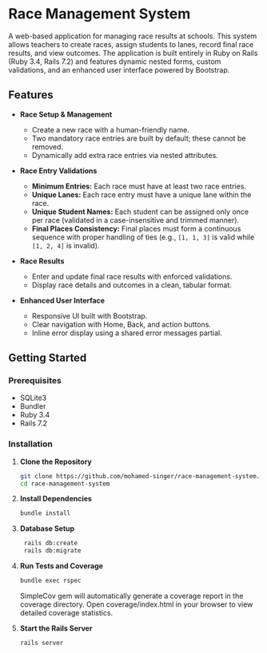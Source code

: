 # Race Management System

A web-based application for managing race results at schools. This system allows teachers to create races, assign students to lanes, record final race results, and view outcomes. The application is built entirely in Ruby on Rails (Ruby 3.4, Rails 7.2) and features dynamic nested forms, custom validations, and an enhanced user interface powered by Bootstrap.

## Features

- **Race Setup & Management**
  - Create a new race with a human-friendly name.
  - Two mandatory race entries are built by default; these cannot be removed.
  - Dynamically add extra race entries via nested attributes.
  
- **Race Entry Validations**
  - **Minimum Entries:** Each race must have at least two race entries.
  - **Unique Lanes:** Each race entry must have a unique lane within the race.
  - **Unique Student Names:** Each student can be assigned only once per race (validated in a case-insensitive and trimmed manner).
  - **Final Places Consistency:** Final places must form a continuous sequence with proper handling of ties (e.g., `[1, 1, 3]` is valid while `[1, 2, 4]` is invalid).

- **Race Results**
  - Enter and update final race results with enforced validations.
  - Display race details and outcomes in a clean, tabular format.

- **Enhanced User Interface**
  - Responsive UI built with Bootstrap.
  - Clear navigation with Home, Back, and action buttons.
  - Inline error display using a shared error messages partial.

## Getting Started

### Prerequisites

- SQLite3
- Bundler
- Ruby 3.4
- Rails 7.2

### Installation

1. **Clone the Repository**
   ```bash
   git clone https://github.com/mohamed-singer/race-management-system.git
   cd race-management-system
   ```
2. **Install Dependencies**
   ```bash
   bundle install
   ```
3. **Database Setup**
   ```bash
    rails db:create
    rails db:migrate
    ```
4. **Run Tests and Coverage**
   ```bash
   bundle exec rspec
   ```
   SimpleCov gem will automatically generate a coverage report in the coverage directory. Open coverage/index.html in your browser to view detailed coverage statistics.

5. **Start the Rails Server**
   ```bash
   rails server
   ```
